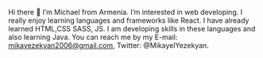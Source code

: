 Hi there 👋
I’m Michael from Armenia. I’m interested in web developing. I really enjoy learning languages and frameworks like React.
I have already learned HTML,CSS SASS, JS. I am  developing skills in these languages and also learning Java.
You can reach me by my E-mail: mikayezekyan2006@gmail.com, Twitter: @MikayelYezekyan.
